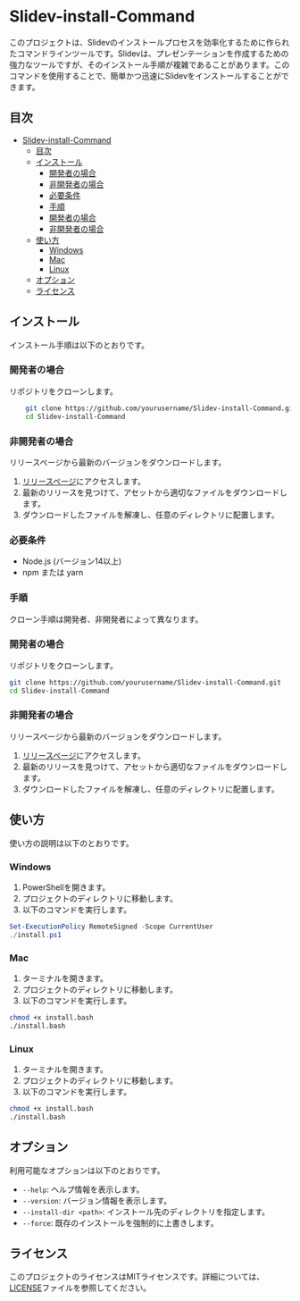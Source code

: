 # Slidev-install-Command
このプロジェクトは、Slidevのインストールプロセスを効率化するために作られたコマンドラインツールです。Slidevは、プレゼンテーションを作成するための強力なツールですが、そのインストール手順が複雑であることがあります。このコマンドを使用することで、簡単かつ迅速にSlidevをインストールすることができます。

## 目次
- [Slidev-install-Command](#slidev-install-command)
  - [目次](#目次)
  - [インストール](#インストール)
    - [開発者の場合](#開発者の場合)
    - [非開発者の場合](#非開発者の場合)
    - [必要条件](#必要条件)
    - [手順](#手順)
    - [開発者の場合](#開発者の場合-1)
    - [非開発者の場合](#非開発者の場合-1)
  - [使い方](#使い方)
    - [Windows](#windows)
    - [Mac](#mac)
    - [Linux](#linux)
  - [オプション](#オプション)
  - [ライセンス](#ライセンス)

## インストール
インストール手順は以下のとおりです。

### 開発者の場合
リポジトリをクローンします。
```sh
    git clone https://github.com/yourusername/Slidev-install-Command.git
    cd Slidev-install-Command
```

### 非開発者の場合
リリースページから最新のバージョンをダウンロードします。
1. [リリースページ](https://github.com/yourusername/Slidev-install-Command/releases)にアクセスします。
2. 最新のリリースを見つけて、アセットから適切なファイルをダウンロードします。
3. ダウンロードしたファイルを解凍し、任意のディレクトリに配置します。

### 必要条件
- Node.js (バージョン14以上)
- npm または yarn

### 手順
クローン手順は開発者、非開発者によって異なります。
### 開発者の場合
リポジトリをクローンします。
```sh
git clone https://github.com/yourusername/Slidev-install-Command.git
cd Slidev-install-Command
```

### 非開発者の場合
リリースページから最新のバージョンをダウンロードします。
1. [リリースページ](https://github.com/yourusername/Slidev-install-Command/releases)にアクセスします。
2. 最新のリリースを見つけて、アセットから適切なファイルをダウンロードします。
3. ダウンロードしたファイルを解凍し、任意のディレクトリに配置します。


## 使い方
使い方の説明は以下のとおりです。

### Windows
1. PowerShellを開きます。
2. プロジェクトのディレクトリに移動します。
3. 以下のコマンドを実行します。
  ```powershell
  Set-ExecutionPolicy RemoteSigned -Scope CurrentUser
  ./install.ps1
  ```

### Mac
1. ターミナルを開きます。
2. プロジェクトのディレクトリに移動します。
3. 以下のコマンドを実行します。
  ```sh
  chmod +x install.bash
  ./install.bash
  ```

### Linux
1. ターミナルを開きます。
2. プロジェクトのディレクトリに移動します。
3. 以下のコマンドを実行します。
  ```sh
  chmod +x install.bash
  ./install.bash
  ```
## オプション
利用可能なオプションは以下のとおりです。

- `--help`: ヘルプ情報を表示します。
- `--version`: バージョン情報を表示します。
- `--install-dir <path>`: インストール先のディレクトリを指定します。
- `--force`: 既存のインストールを強制的に上書きします。

## ライセンス
このプロジェクトのライセンスはMITライセンスです。詳細については、[LICENSE](./LICENSE)ファイルを参照してください。